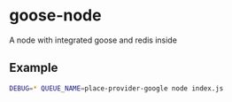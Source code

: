 # goose-node
A node with integrated goose and redis inside
 
## Example

```bash
DEBUG=* QUEUE_NAME=place-provider-google node index.js
```

